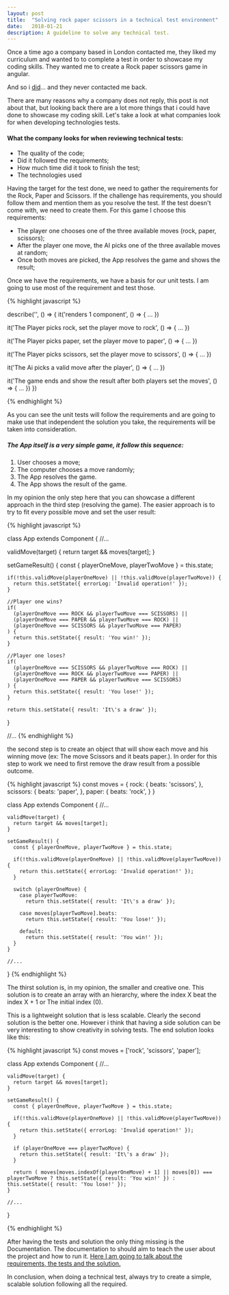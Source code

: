 ```yaml
---
layout: post
title:  "Solving rock paper scissors in a technical test environment"
date:   2018-01-21
description: A guideline to solve any technical test.
---
```

<!-- Intro -->

<p class="intro"><span class="dropcap">O</span>nce a time ago a company based in London contacted me, they liked my curriculum and wanted to to complete a test in order to showcase my coding skills. They wanted me to create a Rock paper scissors game in angular.</p>

And so i <a href="https://github.com/GustavoRSSilva/rock-paper-scissors-the-game" target="\_blank">did</a>... and they never contacted me back.

There are many reasons why a company does not reply, this post is not about that, but looking back there are a lot more things that i could have done to showcase my coding skill. Let's take a look at what companies look for when developing technologies tests.

<!-- What companies look for when reviewing a test -->

#### What the company looks for when reviewing technical tests:
* The quality of the code;
* Did it followed the requirements;
* How much time did it took to finish the test;
* The technologies used

<!-- Requirements -->
Having the target for the test done, we need to gather the requirements for the Rock, Paper and Scissors. If the challenge has requirements, you should follow them and mention them as you resolve the test. If the test doesn't come with, we need to create them. For this game I choose this requirements:

* The player one chooses one of the three available moves (rock, paper, scissors);
* After the player one move, the AI picks one of the three available moves at random;
* Once both moves are picked, the App resolves the game and shows the result;

<!-- TDD -->
Once we have the requirements, we have a basis for our unit tests. I am going to use most of the requirement and test those.

{% highlight javascript %}

describe('<App />', () => {
  it('renders 1 <App /> component', () => { ... })

  it('The Player picks rock, set the player move to rock', () => { ... })

  it('The Player picks paper, set the player move to paper', () => { ... })

  it('The Player picks scissors, set the player move to scissors', () => { ... })

  it('The Ai picks a valid move after the player', () => { ... })

  it('The game ends and show the result after both players set the moves', () => { ... })
})

{% endhighlight %}

As you can see the unit tests will follow the requirements and are going to make use that independent the solution you take, the requirements will be taken into consideration.

<!-- Different solutions available -->

##### The App itself is a very simple game, it follow this sequence:
1. User chooses a move;
2. The computer chooses a move randomly;
3. The App resolves the game.
4. The App shows the result of the game.

In my opinion the only step here that you can showcase a different approach in the third step (resolving the game). The easier approach is to try to fit every possible move and set the user result:

{% highlight javascript %}


class App extends Component {
  //...

  validMove(target) {
    return target && moves[target];
  }  

  setGameResult() {
    const { playerOneMove, playerTwoMove } = this.state;

    if(!this.validMove(playerOneMove) || !this.validMove(playerTwoMove)) {
      return this.setState({ errorLog: 'Invalid operation!' });
    }

    //Player one wins?
    if(
      (playerOneMove === ROCK && playerTwoMove === SCISSORS) ||
      (playerOneMove === PAPER && playerTwoMove === ROCK) ||
      (playerOneMove === SCISSORS && playerTwoMove === PAPER)
    ) {
      return this.setState({ result: 'You win!' });
    }

    //Player one loses?
    if(
      (playerOneMove === SCISSORS && playerTwoMove === ROCK) ||
      (playerOneMove === ROCK && playerTwoMove === PAPER) ||
      (playerOneMove === PAPER && playerTwoMove === SCISSORS)
    ) {
      return this.setState({ result: 'You lose!' });
    }

    return this.setState({ result: 'It\'s a draw' });
  }

  //...
{% endhighlight %}

the second step is to create an object that will show each move and his winning move (ex: The move Scissors and it beats paper.). In order for this step to work we need to first remove the draw result from a possible outcome.

{% highlight javascript %}
  const moves = {
    rock: {
      beats: 'scissors',
    },
    scissors: {
      beats: 'paper',
    },
    paper: {
      beats: 'rock',
    }
  }

  class App extends Component {
    //...

    validMove(target) {
      return target && moves[target];
    }  

    setGameResult() {
      const { playerOneMove, playerTwoMove } = this.state;

      if(!this.validMove(playerOneMove) || !this.validMove(playerTwoMove)) {
        return this.setState({ errorLog: 'Invalid operation!' });
      }

      switch (playerOneMove) {
        case playerTwoMove:
          return this.setState({ result: 'It\'s a draw' });

        case moves[playerTwoMove].beats:
          return this.setState({ result: 'You lose!' });

        default:
          return this.setState({ result: 'You win!' });
      }
    }

    //...
  }
{% endhighlight %}

The thirst solution is, in my opinion, the smaller and creative one. This solution is to create an array with an hierarchy, where the index X beat the index X + 1 or The initial index (0).
<!-- TODO graph image -->
This is a lightweight solution that is less scalable. Clearly the second solution is the better one. However i think that having a side solution can be very interesting to show creativity in solving tests. The end solution looks like this:

{% highlight javascript %}
  const moves = ['rock', 'scissors', 'paper'];

  class App extends Component {
    //...

    validMove(target) {
      return target && moves[target];
    }  

    setGameResult() {
      const { playerOneMove, playerTwoMove } = this.state;

      if(!this.validMove(playerOneMove) || !this.validMove(playerTwoMove)) {
        return this.setState({ errorLog: 'Invalid operation!' });
      }

      if (playerOneMove === playerTwoMove) {
        return this.setState({ result: 'It\'s a draw' });
      }

      return ( moves[moves.indexOf(playerOneMove) + 1] || moves[0]) ===  playerTwoMove ? this.setState({ result: 'You win!' }) : this.setState({ result: 'You lose!' });
    }

    //...
  }


{% endhighlight %}

<!-- Documentation -->
After having the tests and solution the only thing missing is the Documentation. The documentation to should aim to teach the user about the project and how to run it. <a href="https://github.com/GustavoRSSilva/react-rock-paper-scissors-vs-ai/wiki"> Here I am going to talk about the requirements, the tests and the solution.</a>


<!-- Tips -->

<!-- Conclusion -->
In conclusion, when doing a technical test, always try to create a simple, scalable solution following all the required.
